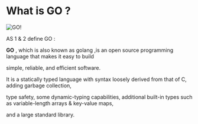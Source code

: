 
# What is GO ? 


![GO!](https://cloud.githubusercontent.com/assets/14142983/10209420/5990a3ea-6798-11e5-96d0-2f3d04790bbb.jpg " this picture from http://www.ebaseinteractive.com/home/2012/3/30/googles-go-programming-language-grows-up-now-what.html")

AS 1 & 2 define GO : 

**GO** , which is also known as golang ,is an open source programming language that makes it easy to build 

simple, reliable, and efficient software.

It is a statically typed language with syntax loosely derived from that of C, adding garbage collection,

type safety, some dynamic-typing capabilities, additional built-in types such as variable-length arrays & key-value maps, 

and a large standard library.
